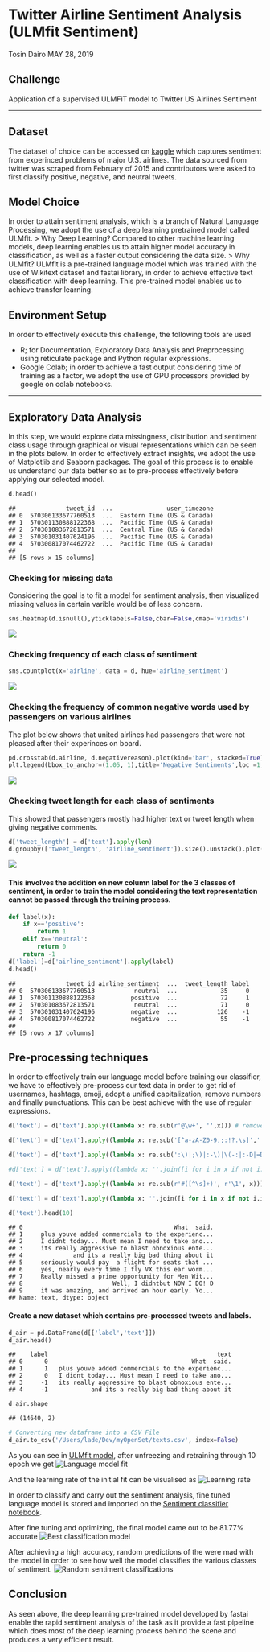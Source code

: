 Twitter Airline Sentiment Analysis (ULMfit Sentiment)
================
Tosin Dairo
MAY 28, 2019

## Challenge

Application of a supervised ULMFiT model to Twitter US Airlines
Sentiment

<hr>

</hr>

## Dataset

The dataset of choice can be accessed on
[kaggle](https://www.kaggle.com/crowdflower/twitter-airline-sentiment#Tweets.csv)
which captures sentiment from experinced problems of major U.S.
airlines. The data sourced from twitter was scraped from February of
2015 and contributors were asked to first classify positive, negative,
and neutral tweets.

## Model Choice

In order to attain sentiment analysis, which is a branch of Natural
Language Processing, we adopt the use of a deep learning pretrained
model called ULMfit. \> Why Deep Learning? Compared to other machine
learning models, deep learning enables us to attain higher model
accuracy in classification, as well as a faster output considering the
data size. \> Why ULMfit? ULMfit is a pre-trained language model which
was trained with the use of Wikitext dataset and fastai library, in
order to achieve effective text classification with deep learning. This
pre-trained model enables us to achieve transfer learning.

## Environment Setup

In order to effectively execute this challenge, the following tools are
used 
- R; for Documentation, Exploratory Data Analysis and Preprocessing
using reticulate package and Python regular expressions. 
- Google Colab; in order to achieve a fast output considering time of training as a
factor, we adopt the use of GPU processors provided by google on colab
notebooks.

<hr>

</hr>

## Exploratory Data Analysis

In this step, we would explore data missingness, distribution and
sentiment class usage through graphical or visual representations which
can be seen in the plots below. In order to effectively extract
insights, we adopt the use of Matplotlib and Seaborn packages. The goal
of this process is to enable us understand our data better so as to
pre-process effectively before applying our selected model.

``` python
d.head()
```

    ##              tweet_id  ...               user_timezone
    ## 0  570306133677760513  ...  Eastern Time (US & Canada)
    ## 1  570301130888122368  ...  Pacific Time (US & Canada)
    ## 2  570301083672813571  ...  Central Time (US & Canada)
    ## 3  570301031407624196  ...  Pacific Time (US & Canada)
    ## 4  570300817074462722  ...  Pacific Time (US & Canada)
    ## 
    ## [5 rows x 15 columns]

### Checking for missing data

Considering the goal is to fit a model for sentiment analysis, then
visualized missing values in certain varible would be of less
concern.

``` python
sns.heatmap(d.isnull(),yticklabels=False,cbar=False,cmap='viridis') 
```

![](reti_test_files/figure-gfm/unnamed-chunk-4-1.png)<!-- -->

### Checking frequency of each class of sentiment

``` python
sns.countplot(x='airline', data = d, hue='airline_sentiment')
```

![](reti_test_files/figure-gfm/unnamed-chunk-5-1.png)<!-- -->

### Checking the frequency of common negative words used by passengers on various airlines

The plot below shows that united airlines had passengers that were not
pleased after their experinces on board.

``` python
pd.crosstab(d.airline, d.negativereason).plot(kind='bar', stacked=True)
plt.legend(bbox_to_anchor=(1.05, 1),title='Negative Sentiments',loc =1,fancybox=True, framealpha=0.5,borderaxespad=1.4)
```

![](reti_test_files/figure-gfm/unnamed-chunk-6-1.png)<!-- -->

### Checking tweet length for each class of sentiments

This showed that passengers mostly had higher text or tweet length when
giving negative comments.

``` python
d['tweet_length'] = d['text'].apply(len)
d.groupby(['tweet_length', 'airline_sentiment']).size().unstack().plot(kind='line', stacked=False)
```

![](reti_test_files/figure-gfm/unnamed-chunk-7-1.png)<!-- -->

#### This involves the addition on new column label for the 3 classes of sentiment, in order to train the model considering the text representation cannot be passed through the training process.

``` python
def label(x):
    if x=='positive':
        return 1
    elif x=='neutral':
        return 0
    return -1
d['label']=d['airline_sentiment'].apply(label)
d.head()
```

    ##              tweet_id airline_sentiment  ...  tweet_length label
    ## 0  570306133677760513           neutral  ...            35     0
    ## 1  570301130888122368          positive  ...            72     1
    ## 2  570301083672813571           neutral  ...            71     0
    ## 3  570301031407624196          negative  ...           126    -1
    ## 4  570300817074462722          negative  ...            55    -1
    ## 
    ## [5 rows x 17 columns]

## Pre-processing techniques

In order to effectively train our language model before training our
classifier, we have to effectively pre-process our text data in order to
get rid of usernames, hashtags, emoji, adopt a unified capitalization,
remove numbers and finally punctuations. This can be best achieve with
the use of regular
expressions.

``` python
d['text'] = d['text'].apply((lambda x: re.sub(r'@\w+', '',x))) # remove mentions

d['text'] = d['text'].apply((lambda x: re.sub('[^a-zA-Z0-9,;:!?.\s]','',x))) # remove emoji

d['text'] = d['text'].apply((lambda x: re.sub(':\)|;\)|:-\)|\(-:|:-D|=D|:P|xD|X-p|\^\^|:-*|\^\.\^|\^\-\^|\^\_\^|\,-\)|\)-:|:\'\(|:\(|:-\(|:\S|T\.T|\.\_\.|:<|:-\S|:-<|\*\-\*|:O|=O|=\-O|O\.o|XO|O\_O|:-\@|=/|:/|X\-\(|>\.<|>=\(|D:', '',x))) # remove more emoji

#d['text'] = d['text'].apply((lambda x: ''.join([i for i in x if not i.text.lower()]))) # turn tweets to lowercase

d['text'] = d['text'].apply((lambda x: re.sub(r'#([^\s]+)', r'\1', x))) # remove hashtags

d['text'] = d['text'].apply((lambda x: ''.join([i for i in x if not i.isdigit()]))) # remove numbers

d['text'].head(10)
```

    ## 0                                          What  said.
    ## 1     plus youve added commercials to the experienc...
    ## 2     I didnt today... Must mean I need to take ano...
    ## 3     its really aggressive to blast obnoxious ente...
    ## 4              and its a really big bad thing about it
    ## 5     seriously would pay  a flight for seats that ...
    ## 6     yes, nearly every time I fly VX this ear worm...
    ## 7     Really missed a prime opportunity for Men Wit...
    ## 8                         Well, I didntbut NOW I DO! D
    ## 9     it was amazing, and arrived an hour early. Yo...
    ## Name: text, dtype: object

#### Create a new dataset which contains pre-processed tweets and labels.

``` python
d_air = pd.DataFrame(d[['label','text']])
d_air.head()
```

    ##    label                                               text
    ## 0      0                                        What  said.
    ## 1      1   plus youve added commercials to the experienc...
    ## 2      0   I didnt today... Must mean I need to take ano...
    ## 3     -1   its really aggressive to blast obnoxious ente...
    ## 4     -1            and its a really big bad thing about it

``` python
d_air.shape
```

    ## (14640, 2)

``` python
# Converting new dataframe into a CSV File
d_air.to_csv('/Users/lade/Dev/myOpenSet/texts.csv', index=False)
```

As you can see in [ULMfit model](/ULMfit.ipynb), after unfreezing and
retraining through 10 epoch we get ![Language model fit](reti_test_files/figure-gfm/LM_fit.png)

And the learning rate of the initial fit can be visualised as ![Learning
rate](reti_test_files/figure-gfm/LM_lr.png)

In order to classify and carry out the sentiment analysis, fine tuned
language model is stored and imported on the [Sentiment classifier
notebook](/Sentiment_classifier.ipynb).

After fine tuning and optimizing, the final model came out to be 81.77%
accurate ![Best classification model](reti_test_files/figure-gfm/Clas_fit.png)

After achieving a high accuracy, random predictions of the were mad with
the model in order to see how well the model classifies the various
classes of sentiment. ![Random sentiment classifications](reti_test_files/figure-gfm/Pred.png)

## Conclusion

<div class="danger">
As seen above, the deep learning pre-trained model developed by fastai
enable the rapid sentiment analysis of the task as it provide a fast
pipeline which does most of the deep learning process behind the scene
and produces a very efficient result.
</div>
